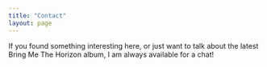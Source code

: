 ```yaml
---
title: "Contact"
layout: page
---
```


<p>If you found something interesting here, or just want to talk about the latest Bring Me The Horizon album, I am always available for a chat!</p>